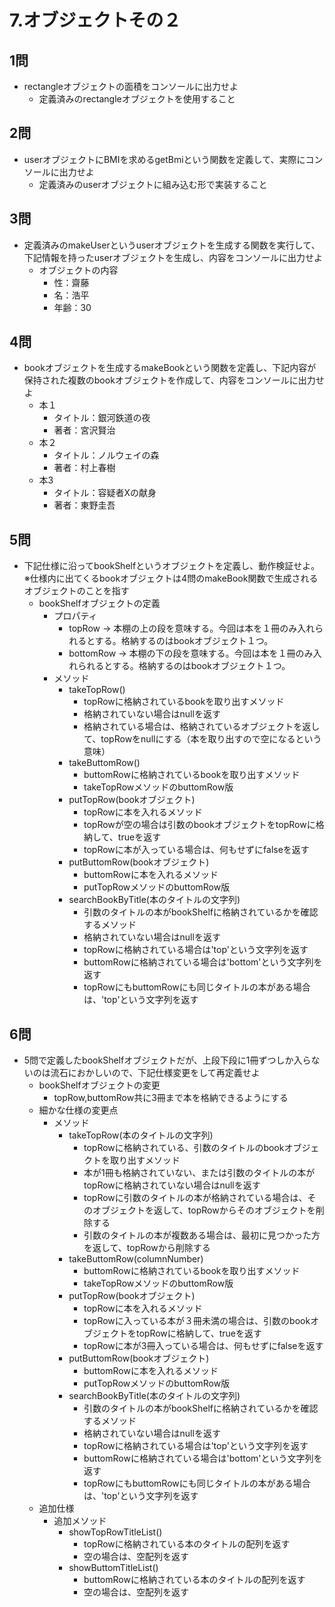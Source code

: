 # 7.オブジェクトその２
## 1問
- rectangleオブジェクトの面積をコンソールに出力せよ
  - 定義済みのrectangleオブジェクトを使用すること

## 2問
- userオブジェクトにBMIを求めるgetBmiという関数を定義して、実際にコンソールに出力せよ
  - 定義済みのuserオブジェクトに組み込む形で実装すること

## 3問
- 定義済みのmakeUserというuserオブジェクトを生成する関数を実行して、下記情報を持ったuserオブジェクトを生成し、内容をコンソールに出力せよ
  - オブジェクトの内容
    - 性：齋藤
    - 名：浩平
    - 年齢：30

## 4問
- bookオブジェクトを生成するmakeBookという関数を定義し、下記内容が保持された複数のbookオブジェクトを作成して、内容をコンソールに出力せよ
  - 本１
    - タイトル：銀河鉄道の夜
    - 著者：宮沢賢治
  - 本２
    - タイトル：ノルウェイの森
    - 著者：村上春樹
  - 本3
    - タイトル：容疑者Xの献身
    - 著者：東野圭吾

## 5問
- 下記仕様に沿ってbookShelfというオブジェクトを定義し、動作検証せよ。※仕様内に出てくるbookオブジェクトは4問のmakeBook関数で生成されるオブジェクトのことを指す
  - bookShelfオブジェクトの定義
    - プロパティ
      - topRow -> 本棚の上の段を意味する。今回は本を１冊のみ入れられるとする。格納するのはbookオブジェクト１つ。
      - bottomRow -> 本棚の下の段を意味する。今回は本を１冊のみ入れられるとする。格納するのはbookオブジェクト１つ。
    - メソッド
      - takeTopRow()
        - topRowに格納されているbookを取り出すメソッド
        - 格納されていない場合はnullを返す
        - 格納されている場合は、格納されているオブジェクトを返して、topRowをnullにする（本を取り出すので空になるという意味）
      - takeButtomRow()
        - buttomRowに格納されているbookを取り出すメソッド
        - takeTopRowメソッドのbuttomRow版
      - putTopRow(bookオブジェクト)
        - topRowに本を入れるメソッド
        - topRowが空の場合は引数のbookオブジェクトをtopRowに格納して、trueを返す
        - topRowに本が入っている場合は、何もせずにfalseを返す
      - putButtomRow(bookオブジェクト)
        - buttomRowに本を入れるメソッド
        - putTopRowメソッドのbuttomRow版
      - searchBookByTitle(本のタイトルの文字列)
        - 引数のタイトルの本がbookShelfに格納されているかを確認するメソッド
        - 格納されていない場合はnullを返す
        - topRowに格納されている場合は'top'という文字列を返す
        - buttomRowに格納されている場合は'bottom'という文字列を返す
        - topRowにもbuttomRowにも同じタイトルの本がある場合は、'top'という文字列を返す

## 6問
- 5問で定義したbookShelfオブジェクトだが、上段下段に1冊ずつしか入らないのは流石におかしいので、下記仕様変更をして再定義せよ
  - bookShelfオブジェクトの変更
    - topRow,buttomRow共に3冊まで本を格納できるようにする
  - 細かな仕様の変更点
    - メソッド
      - takeTopRow(本のタイトルの文字列)
        - topRowに格納されている、引数のタイトルのbookオブジェクトを取り出すメソッド
        - 本が1冊も格納されていない、または引数のタイトルの本がtopRowに格納されていない場合はnullを返す
        - topRowに引数のタイトルの本が格納されている場合は、そのオブジェクトを返して、topRowからそのオブジェクトを削除する
        - 引数のタイトルの本が複数ある場合は、最初に見つかった方を返して、topRowから削除する
      - takeButtomRow(columnNumber)
        - buttomRowに格納されているbookを取り出すメソッド
        - takeTopRowメソッドのbuttomRow版
      - putTopRow(bookオブジェクト)
        - topRowに本を入れるメソッド
        - topRowに入っている本が３冊未満の場合は、引数のbookオブジェクトをtopRowに格納して、trueを返す
        - topRowに本が3冊入っている場合は、何もせずにfalseを返す
      - putButtomRow(bookオブジェクト)
        - buttomRowに本を入れるメソッド
        - putTopRowメソッドのbuttomRow版
      - searchBookByTitle(本のタイトルの文字列)
        - 引数のタイトルの本がbookShelfに格納されているかを確認するメソッド
        - 格納されていない場合はnullを返す
        - topRowに格納されている場合は'top'という文字列を返す
        - buttomRowに格納されている場合は'bottom'という文字列を返す
        - topRowにもbuttomRowにも同じタイトルの本がある場合は、'top'という文字列を返す
  - 追加仕様
    - 追加メソッド
      - showTopRowTitleList()
        - topRowに格納されている本のタイトルの配列を返す
        - 空の場合は、空配列を返す
      - showButtomTitleList()
        - buttomRowに格納されている本のタイトルの配列を返す
        - 空の場合は、空配列を返す

